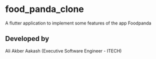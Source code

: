 # food_panda_clone

A flutter application to implement some features of the app Foodpanda

## Developed by
Ali Akber Aakash (Executive Software Engineer - ITECH)
